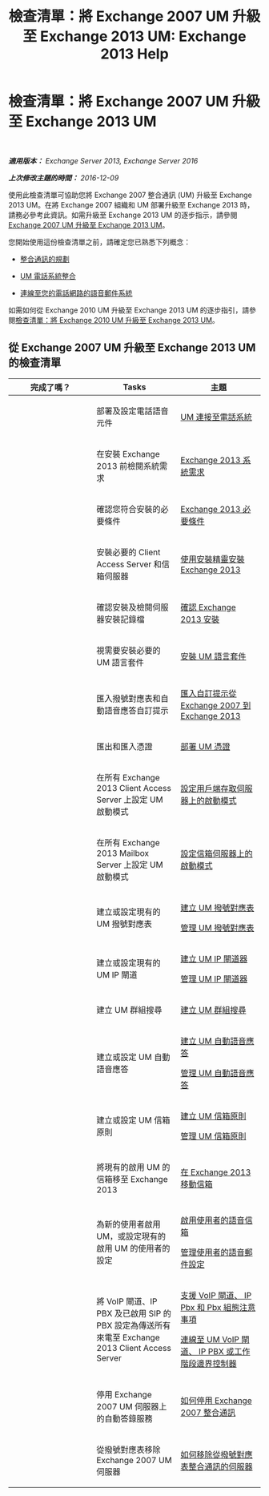 ﻿---
title: '檢查清單：將 Exchange 2007 UM 升級至 Exchange 2013 UM: Exchange 2013 Help'
TOCTitle: 檢查清單：將 Exchange 2007 UM 升級至 Exchange 2013 UM
ms:assetid: 99b1a081-4052-4516-b63c-77622cbdf962
ms:mtpsurl: https://technet.microsoft.com/zh-tw/library/Dn169229(v=EXCHG.150)
ms:contentKeyID: 54652597
ms.date: 05/21/2018
mtps_version: v=EXCHG.150
ms.translationtype: MT
---

# 檢查清單：將 Exchange 2007 UM 升級至 Exchange 2013 UM

 

_**適用版本：** Exchange Server 2013, Exchange Server 2016_

_**上次修改主題的時間：** 2016-12-09_

使用此檢查清單可協助您將 Exchange 2007 整合通訊 (UM) 升級至 Exchange 2013 UM。在將 Exchange 2007 組織和 UM 部署升級至 Exchange 2013 時，請務必參考此資訊。如需升級至 Exchange 2013 UM 的逐步指示，請參閱[Exchange 2007 UM 升級至 Exchange 2013 UM](upgrade-exchange-2007-um-to-exchange-2013-um-exchange-2013-help.md)。

您開始使用這份檢查清單之前，請確定您已熟悉下列概念：

  - [整合通訊的規劃](planning-for-unified-messaging-exchange-2013-help.md)

  - [UM 電話系統整合](telephone-system-integration-with-um-exchange-2013-help.md)

  - [連線至您的電話網路的語音郵件系統](connect-your-voice-mail-system-to-your-telephone-network-exchange-2013-help.md)

如需如何從 Exchange 2010 UM 升級至 Exchange 2013 UM 的逐步指引，請參閱[檢查清單：將 Exchange 2010 UM 升級至 Exchange 2013 UM](checklist-upgrade-exchange-2010-um-to-exchange-2013-um-exchange-2013-help.md)。

## 從 Exchange 2007 UM 升級至 Exchange 2013 UM 的檢查清單


<table>
<colgroup>
<col style="width: 33%" />
<col style="width: 33%" />
<col style="width: 33%" />
</colgroup>
<thead>
<tr class="header">
<th>完成了嗎？</th>
<th>Tasks</th>
<th>主題</th>
</tr>
</thead>
<tbody>
<tr class="odd">
<td><p></p></td>
<td><p>部署及設定電話語音元件</p></td>
<td><p><a href="connect-um-to-your-telephone-system-exchange-2013-help.md">UM 連接至電話系統</a></p></td>
</tr>
<tr class="even">
<td><p></p></td>
<td><p>在安裝 Exchange 2013 前檢閱系統需求</p></td>
<td><p><a href="exchange-2013-system-requirements-exchange-2013-help.md">Exchange 2013 系統需求</a></p></td>
</tr>
<tr class="odd">
<td><p></p></td>
<td><p>確認您符合安裝的必要條件</p></td>
<td><p><a href="exchange-2013-prerequisites-exchange-2013-help.md">Exchange 2013 必要條件</a></p></td>
</tr>
<tr class="even">
<td><p></p></td>
<td><p>安裝必要的 Client Access Server 和信箱伺服器</p></td>
<td><p><a href="install-exchange-2013-using-the-setup-wizard-exchange-2013-help.md">使用安裝精靈安裝 Exchange 2013</a></p></td>
</tr>
<tr class="odd">
<td><p></p></td>
<td><p>確認安裝及檢閱伺服器安裝記錄檔</p></td>
<td><p><a href="verify-an-exchange-2013-installation-exchange-2013-help.md">確認 Exchange 2013 安裝</a></p></td>
</tr>
<tr class="even">
<td><p></p></td>
<td><p>視需要安裝必要的 UM 語言套件</p></td>
<td><p><a href="install-a-um-language-pack-exchange-2013-help.md">安裝 UM 語言套件</a></p></td>
</tr>
<tr class="odd">
<td><p></p></td>
<td><p>匯入撥號對應表和自動語音應答自訂提示</p></td>
<td><p><a href="import-custom-prompts-from-exchange-2007-to-exchange-2013-exchange-2013-help.md">匯入自訂提示從 Exchange 2007 到 Exchange 2013</a></p></td>
</tr>
<tr class="even">
<td><p></p></td>
<td><p>匯出和匯入憑證</p></td>
<td><p><a href="deploying-certificates-for-um-exchange-2013-help.md">部署 UM 憑證</a></p></td>
</tr>
<tr class="odd">
<td><p></p></td>
<td><p>在所有 Exchange 2013 Client Access Server 上設定 UM 啟動模式</p></td>
<td><p><a href="configure-the-startup-mode-on-a-client-access-server-exchange-2013-help.md">設定用戶端存取伺服器上的啟動模式</a></p></td>
</tr>
<tr class="even">
<td><p></p></td>
<td><p>在所有 Exchange 2013 Mailbox Server 上設定 UM 啟動模式</p></td>
<td><p><a href="configure-the-startup-mode-on-a-mailbox-server-exchange-2013-help.md">設定信箱伺服器上的啟動模式</a></p></td>
</tr>
<tr class="odd">
<td><p></p></td>
<td><p>建立或設定現有的 UM 撥號對應表</p></td>
<td><p><a href="create-a-um-dial-plan-exchange-2013-help.md">建立 UM 撥號對應表</a></p>
<p><a href="manage-a-um-dial-plan-exchange-2013-help.md">管理 UM 撥號對應表</a></p></td>
</tr>
<tr class="even">
<td><p></p></td>
<td><p>建立或設定現有的 UM IP 閘道</p></td>
<td><p><a href="create-a-um-ip-gateway-exchange-2013-help.md">建立 UM IP 閘道器</a></p>
<p><a href="manage-a-um-ip-gateway-exchange-2013-help.md">管理 UM IP 閘道器</a></p></td>
</tr>
<tr class="odd">
<td><p></p></td>
<td><p>建立 UM 群組搜尋</p></td>
<td><p><a href="create-a-um-hunt-group-exchange-2013-help.md">建立 UM 群組搜尋</a></p></td>
</tr>
<tr class="even">
<td><p></p></td>
<td><p>建立或設定 UM 自動語音應答</p></td>
<td><p><a href="create-a-um-auto-attendant-exchange-2013-help.md">建立 UM 自動語音應答</a></p>
<p><a href="manage-a-um-auto-attendant-exchange-2013-help.md">管理 UM 自動語音應答</a></p></td>
</tr>
<tr class="odd">
<td><p></p></td>
<td><p>建立或設定 UM 信箱原則</p></td>
<td><p><a href="create-a-um-mailbox-policy-exchange-2013-help.md">建立 UM 信箱原則</a></p>
<p><a href="manage-a-um-mailbox-policy-exchange-2013-help.md">管理 UM 信箱原則</a></p></td>
</tr>
<tr class="even">
<td><p></p></td>
<td><p>將現有的啟用 UM 的信箱移至 Exchange 2013</p></td>
<td><p><a href="mailbox-moves-in-exchange-2013-exchange-2013-help.md">在 Exchange 2013 移動信箱</a></p></td>
</tr>
<tr class="odd">
<td><p></p></td>
<td><p>為新的使用者啟用 UM，或設定現有的啟用 UM 的使用者的設定</p></td>
<td><p><a href="enable-a-user-for-voice-mail-exchange-2013-help.md">啟用使用者的語音信箱</a></p>
<p><a href="manage-voice-mail-settings-for-a-user-exchange-2013-help.md">管理使用者的語音郵件設定</a></p></td>
</tr>
<tr class="even">
<td><p></p></td>
<td><p>將 VoIP 閘道、IP PBX 及已啟用 SIP 的 PBX 設定為傳送所有來電至 Exchange 2013 Client Access Server</p></td>
<td><p><a href="configuration-notes-for-supported-voip-gateways-ip-pbxs-and-pbxs-exchange-2013-help.md">支援 VoIP 閘道、 IP Pbx 和 Pbx 組態注意事項</a></p>
<p><a href="connect-a-voip-gateway-ip-pbx-or-session-border-controller-to-um-exchange-2013-help.md">連線至 UM VoIP 閘道、 IP PBX 或工作階段邊界控制器</a></p></td>
</tr>
<tr class="odd">
<td><p></p></td>
<td><p>停用 Exchange 2007 UM 伺服器上的自動答錄服務</p></td>
<td><p><a href="https://go.microsoft.com/fwlink/p/?linkid=296353">如何停用 Exchange 2007 整合通訊</a></p></td>
</tr>
<tr class="even">
<td><p></p></td>
<td><p>從撥號對應表移除 Exchange 2007 UM 伺服器</p></td>
<td><p><a href="https://go.microsoft.com/fwlink/p/?linkid=194765">如何移除從撥號對應表整合通訊的伺服器</a></p></td>
</tr>
</tbody>
</table>

